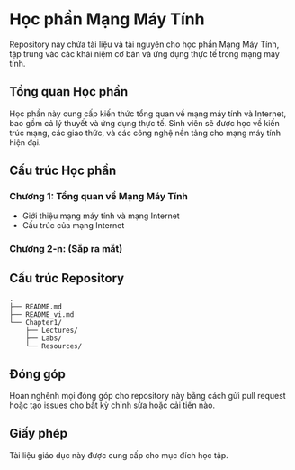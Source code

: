 # Học phần Mạng Máy Tính

Repository này chứa tài liệu và tài nguyên cho học phần Mạng Máy Tính, tập trung vào các khái niệm cơ bản và ứng dụng thực tế trong mạng máy tính.

## Tổng quan Học phần
Học phần này cung cấp kiến thức tổng quan về mạng máy tính và Internet, bao gồm cả lý thuyết và ứng dụng thực tế. Sinh viên sẽ được học về kiến trúc mạng, các giao thức, và các công nghệ nền tảng cho mạng máy tính hiện đại.

## Cấu trúc Học phần
### Chương 1: Tổng quan về Mạng Máy Tính
- Giới thiệu mạng máy tính và mạng Internet
- Cấu trúc của mạng Internet

### Chương 2-n: (Sắp ra mắt)

## Cấu trúc Repository
```
.
├── README.md
├── README_vi.md
└── Chapter1/
    ├── Lectures/
    ├── Labs/
    └── Resources/
```

## Đóng góp
Hoan nghênh mọi đóng góp cho repository này bằng cách gửi pull request hoặc tạo issues cho bất kỳ chỉnh sửa hoặc cải tiến nào.

## Giấy phép
Tài liệu giáo dục này được cung cấp cho mục đích học tập. 